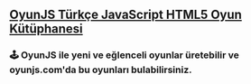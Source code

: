 <h2 class="post-title"><a href="https://oyunjs.com">OyunJS Türkçe JavaScript HTML5 Oyun Kütüphanesi</a></h2>
<h3 class="post-subtitle">🕹️ OyunJS ile yeni ve eğlenceli oyunlar üretebilir ve oyunjs.com'da bu oyunları bulabilirsiniz.</h3>
